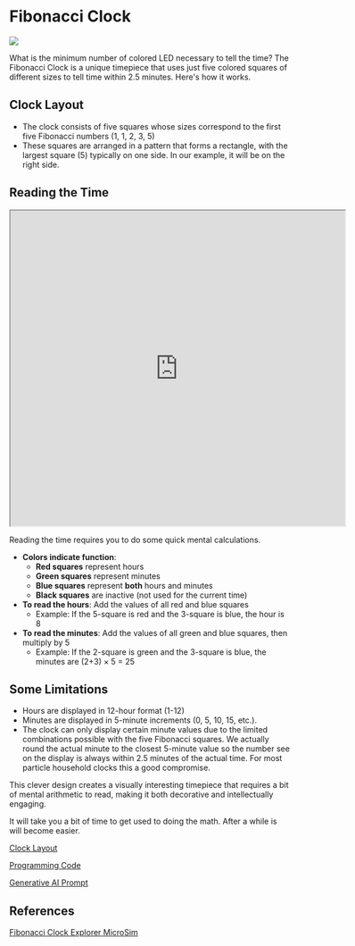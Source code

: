 # Fibonacci Clock

![](fib-clock.png)

What is the minimum number of colored LED necessary to tell the time?
The Fibonacci Clock is a unique timepiece that uses just five colored squares of different sizes to tell time within 2.5 minutes. Here's how it works.

## Clock Layout

- The clock consists of five squares whose sizes correspond to the first five Fibonacci numbers (1, 1, 2, 3, 5)
- These squares are arranged in a pattern that forms a rectangle, with the largest square (5) typically on one side.  In our example, it will be on the right side.

## Reading the Time

<iframe src="https://dmccreary.github.io/microsims/sims/fibonacci-clock/main.html" width="600" height="565"  scrolling="no"></iframe>

Reading the time requires you to do some quick mental calculations.

- **Colors indicate function**:
    - **Red squares** represent hours
    - **Green squares** represent minutes
    - **Blue squares** represent **both** hours and minutes
    - **Black squares** are inactive (not used for the current time)
- **To read the hours**: Add the values of all red and blue squares
    -  Example: If the 5-square is red and the 3-square is blue, the hour is 8
- **To read the minutes**: Add the values of all green and blue squares, then multiply by 5
    - Example: If the 2-square is green and the 3-square is blue, the minutes are (2+3) × 5 = 25

## Some Limitations

- Hours are displayed in 12-hour format (1-12)
- Minutes are displayed in 5-minute increments (0, 5, 10, 15, etc.).  
- The clock can only display certain minute values due to the limited combinations possible with the five Fibonacci squares.  We actually round the actual minute to the closest 5-minute value so the number see on the display is always within 2.5 minutes of the actual time.  For most particle household clocks this a good compromise.

This clever design creates a visually interesting timepiece that requires a bit of mental arithmetic to read, making it both decorative and intellectually engaging.

It will take you a bit of time to get used to doing the math.  After a while is will become easier.

[Clock Layout](clock-layout.md)

[Programming Code](./code.md)

[Generative AI Prompt](./prompt.md)

## References

[Fibonacci Clock Explorer MicroSim](https://editor.p5js.org/dmccreary/sketches/m7-FcCw2p)